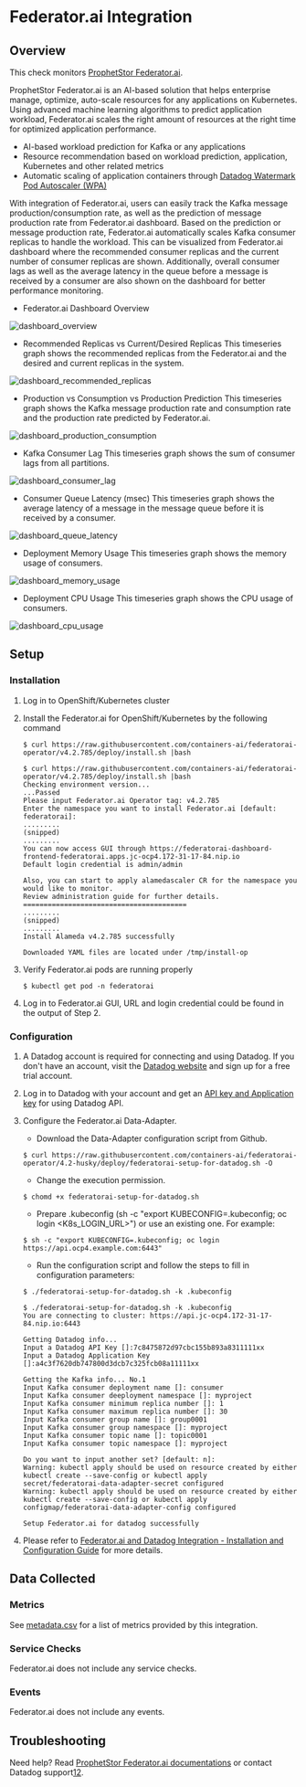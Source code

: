 # Federator.ai Integration

## Overview

This check monitors [ProphetStor Federator.ai][1].

ProphetStor Federator.ai is an AI-based solution that helps enterprise manage, optimize, auto-scale resources for any applications on Kubernetes. Using advanced machine learning algorithms to predict application workload, Federator.ai scales the right amount of resources at the right time for optimized application performance.

* AI-based workload prediction for Kafka or any applications
* Resource recommendation based on workload prediction, application, Kubernetes and other related metrics
* Automatic scaling of application containers through [Datadog Watermark Pod Autoscaler (WPA)][4]

With integration of Federator.ai, users can easily track the Kafka message production/consumption rate, as well as the prediction of message production rate from Federator.ai dashboard. Based on the prediction or message production rate, Federator.ai automatically scales Kafka consumer replicas to handle the workload. This can be visualized from Federator.ai dashboard where the recommended consumer replicas and the current number of consumer replicas are shown. Additionally, overall consumer lags as well as the average latency in the queue before a message is received by a consumer are also shown on the dashboard for better performance monitoring.

* Federator.ai Dashboard Overview

![dashboard_overview][7]

* Recommended Replicas vs Current/Desired Replicas
  This timeseries graph shows the recommended replicas from the Federator.ai and the desired and current replicas in the system.

![dashboard_recommended_replicas][13]

* Production vs Consumption vs Production Prediction
  This timeseries graph shows the Kafka message production rate and consumption rate and the production rate predicted by Federator.ai.

![dashboard_production_consumption][14]

* Kafka Consumer Lag
  This timeseries graph shows the sum of consumer lags from all partitions.

![dashboard_consumer_lag][15]

* Consumer Queue Latency (msec)
  This timeseries graph shows the average latency of a message in the message queue before it is received by a consumer.

![dashboard_queue_latency][16]

* Deployment Memory Usage
  This timeseries graph shows the memory usage of consumers.

![dashboard_memory_usage][17]

* Deployment CPU Usage
  This timeseries graph shows the CPU usage of consumers.

![dashboard_cpu_usage][18]


## Setup

### Installation

1. Log in to OpenShift/Kubernetes cluster
2. Install the Federator.ai for OpenShift/Kubernetes by the following command

   ```shell
   $ curl https://raw.githubusercontent.com/containers-ai/federatorai-operator/v4.2.785/deploy/install.sh |bash
   ```

   ```shell
   $ curl https://raw.githubusercontent.com/containers-ai/federatorai-operator/v4.2.785/deploy/install.sh |bash
   Checking environment version...
   ...Passed
   Please input Federator.ai Operator tag: v4.2.785
   Enter the namespace you want to install Federator.ai [default: federatorai]:
   .........
   (snipped)
   .........
   You can now access GUI through https://federatorai-dashboard-frontend-federatorai.apps.jc-ocp4.172-31-17-84.nip.io
   Default login credential is admin/admin

   Also, you can start to apply alamedascaler CR for the namespace you would like to monitor.
   Review administration guide for further details.
   ========================================
   .........
   (snipped)
   .........
   Install Alameda v4.2.785 successfully

   Downloaded YAML files are located under /tmp/install-op
   ```

3. Verify Federator.ai pods are running properly

   ```shell
   $ kubectl get pod -n federatorai
   ```
4. Log in to Federator.ai GUI, URL and login credential could be found in the output of Step 2.


### Configuration

1. A Datadog account is required for connecting and using Datadog. If you don't have an account, visit the [Datadog website][10] and sign up for a free trial account.

2. Log in to Datadog with your account and get an [API key and Application key][11] for using Datadog API.

3. Configure the Federator.ai Data-Adapter.
   - Download the Data-Adapter configuration script from Github.

   ```shell
   $ curl https://raw.githubusercontent.com/containers-ai/federatorai-operator/4.2-husky/deploy/federatorai-setup-for-datadog.sh -O
   ```

   - Change the execution permission.

   ```shell
   $ chomd +x federatorai-setup-for-datadog.sh
   ```

   - Prepare .kubeconfig (sh -c "export KUBECONFIG=.kubeconfig; oc login <K8s_LOGIN_URL>") or use an existing one. For example:

   ```shell
   $ sh -c "export KUBECONFIG=.kubeconfig; oc login https://api.ocp4.example.com:6443"
   ```

   - Run the configuration script and follow the steps to fill in configuration parameters:

   ```shell
   $ ./federatorai-setup-for-datadog.sh -k .kubeconfig
   ```

   ```shell
   $ ./federatorai-setup-for-datadog.sh -k .kubeconfig
   You are connecting to cluster: https://api.jc-ocp4.172-31-17-84.nip.io:6443

   Getting Datadog info...
   Input a Datadog API Key []:7c8475872d97cbc155b893a8311111xx
   Input a Datadog Application Key []:a4c3f7620db747800d3dcb7c325fcb08a11111xx

   Getting the Kafka info... No.1
   Input Kafka consumer deployment name []: consumer
   Input Kafka consumer deeployment namespace []: myproject
   Input Kafka consumer minimum replica number []: 1
   Input Kafka consumer maximum replica number []: 30
   Input Kafka consumer group name []: group0001
   Input Kafka consumer group namespace []: myproject
   Input Kafka consumer topic name []: topic0001
   Input Kafka consumer topic namespace []: myproject

   Do you want to input another set? [default: n]:
   Warning: kubectl apply should be used on resource created by either kubectl create --save-config or kubectl apply
   secret/federatorai-data-adapter-secret configured
   Warning: kubectl apply should be used on resource created by either kubectl create --save-config or kubectl apply
   configmap/federatorai-data-adapter-config configured

   Setup Federator.ai for datadog successfully
   ```

4. Please refer to [Federator.ai and Datadog Integration - Installation and Configuration Guide][6] for more details.


## Data Collected

### Metrics

See [metadata.csv][9] for a list of metrics provided by this integration.


### Service Checks

Federator.ai does not include any service checks.

### Events

Federator.ai does not include any events.

## Troubleshooting

Need help? Read [ProphetStor Federator.ai documentations][5] or contact Datadog support[12].

[1]: https://www.prophetstor.com/federator-ai-for-aiops/federator-ai-datadog-integration/
[2]: https://github.com/containers-ai/federatorai-operator/blob/master/docs/quickstart.md
[3]: https://docs.datadoghq.com/integrations/kafka/
[4]: https://github.com/DataDog/watermarkpodautoscaler
[5]: https://github.com/containers-ai/federatorai-operator
[6]: http://www.prophetstor.com/wp-content/uploads/2020/05/Federator.ai%20for%20Datadog%20-%20Installation%20and%20Configuration%20Guide.pdf
[7]: https://raw.githubusercontent.com/DataDog/integrations-extras/master/federatorai/images/dashboard-overview.png
[8]: https://docs.datadoghq.com/agent/cluster_agent/setup
[9]: https://github.com/DataDog/integrations-extras/blob/master/federatorai/metadata.csv
[10]: https://www.datadoghq.com/
[11]: https://docs.datadoghq.com/account_management/api-app-keys/
[12]: https://docs.datadoghq.com/help/
[13]: https://raw.githubusercontent.com/DataDog/integrations-extras/master/federatorai/images/dashboard_recommended_replicas.png
[14]: https://raw.githubusercontent.com/DataDog/integrations-extras/master/federatorai/images/dashboard_production_consumption.png
[15]: https://raw.githubusercontent.com/DataDog/integrations-extras/master/federatorai/images/dashboard_consumer_lag.png
[16]: https://raw.githubusercontent.com/DataDog/integrations-extras/master/federatorai/images/dashboard_queue_latency.png
[17]: https://raw.githubusercontent.com/DataDog/integrations-extras/master/federatorai/images/dashboard_memory_usage.png
[18]: https://raw.githubusercontent.com/DataDog/integrations-extras/master/federatorai/images/dashboard_cpu_usage.png

